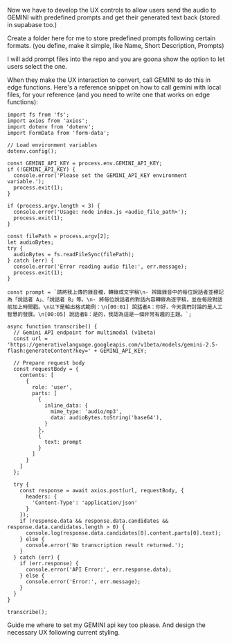 Now we have to develop the UX controls to allow users send the audio to GEMINI with predefined prompts and get their generated text back (stored in supabase too.)

Create a folder here for me to store predefined prompts following certain formats. (you define, make it simple, like Name, Short Description, Prompts)

I will add prompt files into the repo and you are goona show the option to let users select the one.
 
When they make the UX interaction to convert, call GEMINI to do this in edge functions. Here's a reference snippet on how to call gemini with local files, for your reference (and you need to write one that works on edge functions):

```
import fs from 'fs';
import axios from 'axios';
import dotenv from 'dotenv';
import FormData from 'form-data';

// Load environment variables
dotenv.config();

const GEMINI_API_KEY = process.env.GEMINI_API_KEY;
if (!GEMINI_API_KEY) {
  console.error('Please set the GEMINI_API_KEY environment variable.');
  process.exit(1);
}

if (process.argv.length < 3) {
  console.error('Usage: node index.js <audio_file_path>');
  process.exit(1);
}

const filePath = process.argv[2];
let audioBytes;
try {
  audioBytes = fs.readFileSync(filePath);
} catch (err) {
  console.error('Error reading audio file:', err.message);
  process.exit(1);
}

const prompt = `請將我上傳的錄音檔，轉錄成文字稿\n- 辨識錄音中的每位說話者並標記為「說話者 A」、「說話者 B」等。\n- 將每位說話者的對話內容轉錄為逐字稿，並在每段對話前加上時間戳。\n以下是輸出格式範例：\n[00:01] 說話者A：你好，今天我們討論的是人工智慧的發展。\n[00:05] 說話者B：是的，我認為這是一個非常有趣的主題。`;

async function transcribe() {
  // Gemini API endpoint for multimodal (v1beta)
  const url = 'https://generativelanguage.googleapis.com/v1beta/models/gemini-2.5-flash:generateContent?key=' + GEMINI_API_KEY;

  // Prepare request body
  const requestBody = {
    contents: [
      {
        role: 'user',
        parts: [
          {
            inline_data: {
              mime_type: 'audio/mp3',
              data: audioBytes.toString('base64'),
            }
          },
          {
            text: prompt
          }
        ]
      }
    ]
  };

  try {
    const response = await axios.post(url, requestBody, {
      headers: {
        'Content-Type': 'application/json'
      }
    });
    if (response.data && response.data.candidates && response.data.candidates.length > 0) {
      console.log(response.data.candidates[0].content.parts[0].text);
    } else {
      console.error('No transcription result returned.');
    }
  } catch (err) {
    if (err.response) {
      console.error('API Error:', err.response.data);
    } else {
      console.error('Error:', err.message);
    }
  }
}

transcribe();

```

Guide me where to set my GEMINI api key too please. And design the necessary UX following current styling.

